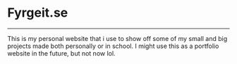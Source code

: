 # Fyrgeit.se
---
This is my personal website that i use to show off some of my small and big projects made both personally or in school.
I might use this as a portfolio website in the future, but not now lol.
